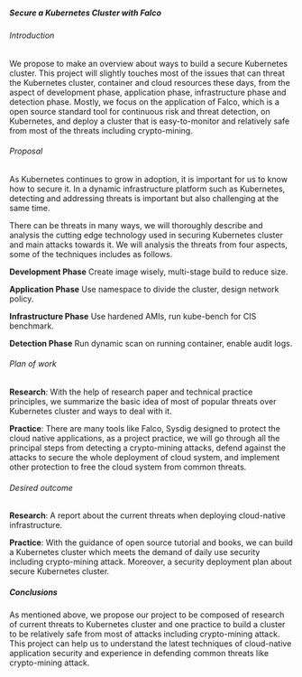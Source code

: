##### Secure a Kubernetes Cluster with Falco

###### Introduction

We propose to make an overview about ways to build a secure Kubernetes cluster. This project will slightly touches most of the issues that can threat the Kubernetes cluster, container and cloud resources these days, from the aspect of development phase, application phase, infrastructure phase and detection phase. Mostly, we focus on the application of Falco, which is a open source standard tool for continuous risk and threat detection, on Kubernetes, and deploy a cluster that is easy-to-monitor and relatively safe from most of the threats including crypto-mining.

###### Proposal

As Kubernetes continues to grow in adoption, it is important for us to know how to secure it. In a dynamic infrastructure platform such as Kubernetes, detecting and addressing threats is important but also challenging at the same time. 

There can be threats in many ways, we will thoroughly describe and analysis the cutting edge technology used in securing Kubernetes cluster and main attacks towards it. We will analysis the threats from four aspects, some of the techniques includes as follows.

**Development Phase** Create image wisely, multi-stage build to reduce size.

**Application Phase** Use namespace to divide the cluster, design network policy.

**Infrastructure Phase** Use hardened AMIs, run kube-bench for CIS benchmark. 

**Detection Phase** Run dynamic scan on running container, enable audit logs.

###### Plan of work

**Research**: With the help of research paper and technical practice principles, we summarize the basic idea of most of popular threats over Kubernetes cluster and ways to deal with it.

**Practice**: There are many tools like Falco, Sysdig designed to protect the cloud native applications, as a project practice, we will go through all the principal steps from detecting a crypto-mining attacks, defend against the attacks to secure the whole deployment of cloud system, and implement other protection to free the cloud system from common threats.

###### Desired outcome

**Research**:  A report about the current threats when deploying cloud-native infrastructure.

**Practice**: With the guidance of open source tutorial and books, we can build a Kubernetes cluster which meets the demand of daily use security including crypto-mining attack. Moreover, a security deployment plan about secure Kubernetes cluster.

##### Conclusions

As mentioned above, we propose our project to be composed of research of current threats to Kubernetes cluster and one practice to build a cluster to be relatively safe from most of attacks including crypto-mining attack. This project can help us to understand the latest techniques of cloud-native application security and experience in defending common threats like crypto-mining attack.